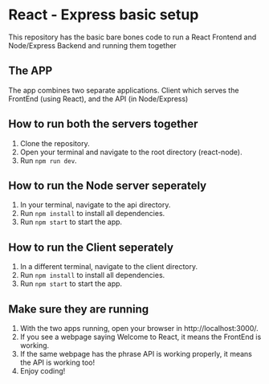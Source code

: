 # React - Express basic setup
This repository has the basic bare bones code to run a React Frontend and Node/Express Backend and running them together

## The APP
The app combines two separate applications. Client which serves the FrontEnd (using React), and the API (in Node/Express)

## How to run both the servers together
1. Clone the repository.
2. Open your terminal and navigate to the root directory (react-node).
3. Run `npm run dev`.

## How to run the Node server seperately
1. In your terminal, navigate to the api directory.
2. Run `npm install` to install all dependencies.
3. Run `npm start` to start the app.

## How to run the Client seperately
1. In a different terminal, navigate to the client directory.
2. Run `npm install` to install all dependencies.
3. Run `npm start` to start the app.

## Make sure they are running
1. With the two apps running, open your browser in http://localhost:3000/.
2. If you see a webpage saying Welcome to React, it means the FrontEnd is working.
3. If the same webpage has the phrase API is working properly, it means the API is working too!
4. Enjoy coding!
